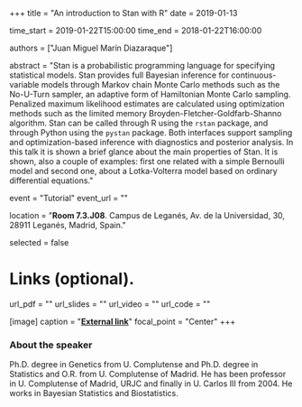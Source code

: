 +++
title = "An introduction to Stan with R"
date = 2019-01-13

time_start = 2019-01-22T15:00:00
time_end = 2018-01-22T16:00:00

authors = ["Juan Miguel Marín Diazaraque"]

abstract = "Stan is a probabilistic programming language for specifying statistical models. Stan provides full Bayesian inference for continuous-variable models through Markov chain Monte Carlo methods such as the No-U-Turn sampler, an adaptive form of Hamiltonian Monte Carlo sampling. Penalized maximum likelihood estimates are calculated using optimization methods such as the limited memory Broyden-Fletcher-Goldfarb-Shanno algorithm. Stan can be called through R using the `rstan` package, and through Python using the `pystan` package. Both interfaces support sampling and optimization-based inference with diagnostics and posterior analysis. In this talk it is shown a brief glance about the main properties of Stan. It is shown, also a couple of examples: first one related with a simple Bernoulli model and second one, about a Lotka-Volterra model based on ordinary differential equations."

event = "Tutorial"
event_url = ""

location = "**Room 7.3.J08**. Campus de Leganés, Av. de la Universidad, 30, 28911 Leganés, Madrid, Spain."

selected = false

# Links (optional).
url_pdf = ""
url_slides = ""
url_video = ""
url_code = ""

[image]
  caption = "[**External link**](http://portal.uc3m.es/portal/page/portal/dpto_estadistica/personal/juan_miguel_marin_diazaraque)"
  focal_point = "Center" 
+++

### About the speaker

Ph.D. degree in Genetics from U. Complutense and Ph.D. degree in Statistics and O.R. from U. Complutense of Madrid. He has been professor in U. Complutense of Madrid, URJC and finally in U. Carlos III from 2004. He works in Bayesian Statistics and Biostatistics. 

